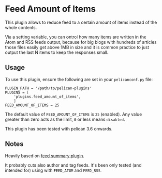 # Feed Amount of Items
This plugin allows to reduce feed to a certain amount of items instead of the whole contents.

Via a setting variable, you can ontrol how many items are written in the Atom and RSS feeds output, because for big blogs with hundreds of articles those files easily get above 1MB in size and it is common practice to just output the last N items to keep the responses small.

## Usage
To use this plugin, ensure the following are set in your `pelicanconf.py` file:

    PLUGIN_PATH = '/path/to/pelican-plugins'
    PLUGINS = [
		'plugins.feed_amount_of_items',
		]
    FEED_AMOUNT_OF_ITEMS = 25

The default value of `FEED_AMOUNT_OF_ITEMS` is `25` (enabled). Any value greater than zero acts as the limit, `0` or less means `disabled`.

This plugin has been tested with pelican 3.6 onwards.

## Notes

Heavily based on [feed summary plugin](https://github.com/getpelican/pelican-plugins/tree/master/feed_summary).

It probably cuts also author and tag feeds. It's been only tested (and intended for) using with `FEED_ATOM` and `FEED_RSS`.